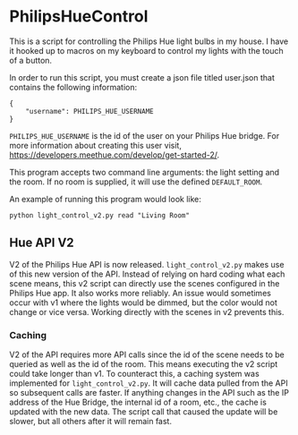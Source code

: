 # PhilipsHueControl

This is a script for controlling the Philips Hue light bulbs in my house. I have it hooked up to macros on my keyboard
to control my lights with the touch of a button.

In order to run this script, you must create a json file titled user.json that contains the following information:
```
{
    "username": PHILIPS_HUE_USERNAME
}
```
`PHILIPS_HUE_USERNAME` is the id of the user on your Philips Hue bridge. For more information about creating this
user visit, https://developers.meethue.com/develop/get-started-2/.

This program accepts two command line arguments: the light setting and the room. If no room is supplied, it will use the
defined `DEFAULT_ROOM`.

An example of running this program would look like:
```
python light_control_v2.py read "Living Room"
```

## Hue API V2

V2 of the Philips Hue API is now released. `light_control_v2.py` makes use of this new version of the API. Instead of
relying on hard coding what each scene means, this v2 script can directly use the scenes configured in the Philips Hue
app. It also works more reliably. An issue would sometimes occur with v1 where the lights would be dimmed, but the color
would not change or vice versa. Working directly with the scenes in v2 prevents this.

### Caching
V2 of the API requires more API calls since the id of the scene needs to be queried as well as the id of the room.
This means executing the v2 script could take longer than v1. To counteract this, a caching system was implemented for
`light_control_v2.py`. It will cache data pulled from the API so subsequent calls are faster. If anything changes in
the API such as the IP address of the Hue Bridge, the internal id of a room, etc., the cache is updated with the new
data. The script call that caused the update will be slower, but all others after it will remain fast.